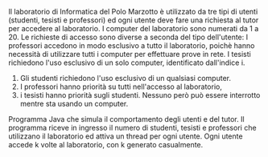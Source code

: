 Il laboratorio di Informatica del Polo Marzotto è utilizzato da tre tipi di utenti (studenti, tesisti e professori) ed ogni utente deve fare una richiesta al tutor per accedere al laboratorio. I computer del laboratorio sono numerati da 1 a 20. Le richieste di accesso sono diverse a seconda del tipo dell'utente:
I professori accedono in modo esclusivo a tutto il laboratorio, poichè hanno necessità di utilizzare tutti i computer per effettuare prove in rete.
I tesisti richiedono l'uso esclusivo di un solo computer, identificato dall'indice i.

1. Gli studenti richiedono l'uso esclusivo di un qualsiasi computer.
2. I professori hanno priorità su tutti nell'accesso al laboratorio, 
3. i tesisti hanno priorità sugli studenti. Nessuno però può essere interrotto mentre sta usando un computer.

Programma Java che simula il comportamento degli utenti e del tutor.
Il programma riceve in ingresso il numero di studenti, tesisti e professori che utilizzano il laboratorio ed attiva un thread per ogni utente.
Ogni utente accede k volte al laboratorio, con k generato casualmente.
